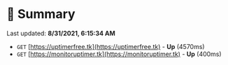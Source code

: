 # 📖 Summary
Last updated: **8/31/2021, 6:15:34 AM**

- `GET` [https://uptimerfree.tk](https://uptimerfree.tk) - **Up** (4570ms)
- `GET` [https://monitoruptimer.tk](https://monitoruptimer.tk) - **Up** (400ms)
